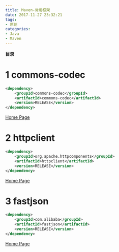 ```yaml
---
title: Maven-常用框架
date: 2017-11-27 23:32:21
tags: 
- 原创
categories: 
- Java
- Maven
---
```


__目录__

<!-- toc -->
<!--more-->

# 1 commons-codec

```xml
<dependency>
    <groupId>commons-codec</groupId>
    <artifactId>commons-codec</artifactId>
    <version>RELEASE</version>
</dependency>
```

[Home Page](http://commons.apache.org/proper/commons-codec/userguide.html)

# 2 httpclient

```xml
<dependency>
    <groupId>org.apache.httpcomponents</groupId>
    <artifactId>httpclient</artifactId>
    <version>RELEASE</version>
</dependency>
```

[Home Page](http://hc.apache.org/httpcomponents-client)

# 3 fastjson

```xml
<dependency>
    <groupId>com.alibaba</groupId>
    <artifactId>fastjson</artifactId>
    <version>RELEASE</version>
</dependency>
```

[Home Page](https://github.com/alibaba/fastjson)

